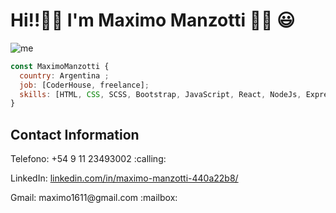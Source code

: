 # Hi!!👋🏻 I'm Maximo Manzotti 👋🏻 😃

![me](https://user-images.githubusercontent.com/64936675/155836649-58c8062a-0398-4545-9f23-245be5b3cf17.jpeg)

```js
const MaximoManzotti { 
  country: Argentina ; 
  job: [CoderHouse, freelance];
  skills: [HTML, CSS, SCSS, Bootstrap, JavaScript, React, NodeJs, Express, SQL, Sequelize, MongoDB, Redis];
}
```

## Contact Information 
<p>Telefono: +54 9 11 23493002 :calling:</p>
<p>LinkedIn: <a href='https://www.linkedin.com/in/maximo-manzotti-440a22b8/'> linkedin.com/in/maximo-manzotti-440a22b8/ </a></p>
<p>Gmail: maximo1611@gmail.com :mailbox:</p> 
